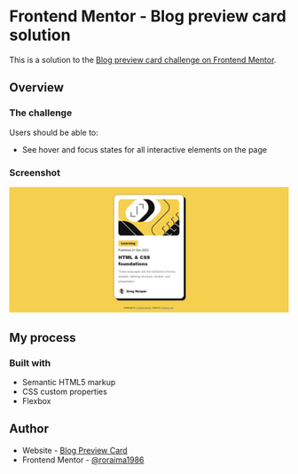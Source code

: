 # Frontend Mentor - Blog preview card solution

This is a solution to the [Blog preview card challenge on Frontend Mentor](https://www.frontendmentor.io/challenges/blog-preview-card-ckPaj01IcS). 

## Overview

### The challenge

Users should be able to:

- See hover and focus states for all interactive elements on the page

### Screenshot

![](./design/blog-preview-card-design.jpg)

## My process

### Built with

- Semantic HTML5 markup
- CSS custom properties
- Flexbox

## Author

- Website - [Blog Preview Card](https://roraima1986.github.io/blog-preview-card.github.io/)
- Frontend Mentor - [@roraima1986](https://www.frontendmentor.io/profile/roraima1986)

